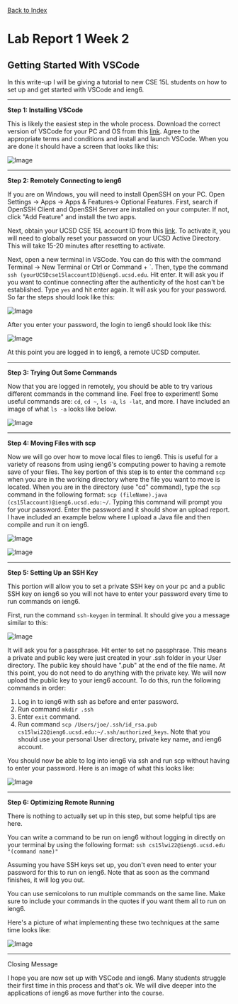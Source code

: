[Back to Index](index.html)

# Lab Report 1 Week 2

## Getting Started With VSCode

In this write-up I will be giving a tutorial to new CSE 15L students on how to set up and get started with VSCode and ieng6.

---

**Step 1: Installing VSCode**

This is likely the easiest step in the whole process. Download the correct version of VSCode for your PC and OS from this [link](https://code.visualstudio.com/download). Agree to the appropriate terms and conditions and install and launch VSCode. When you are done it should have a screen that looks like this:

![Image](Images/VSCode.PNG)

---

**Step 2: Remotely Connecting to ieng6**

If you are on Windows, you will need to install OpenSSH on your PC. Open Settings -> Apps -> Apps & Features-> Optional Features. First, search if OpenSSH Client and OpenSSH Server are installed on your computer. If not, click "Add Feature" and install the two apps. 

Next, obtain your UCSD CSE 15L account ID from this [link](https://sdacs.ucsd.edu/~icc/index.php). To activate it, you will need to globally reset your password on your UCSD Active Directory. This will take 15-20 minutes after resetting to activate.

Next, open a new terminal in VSCode. You can do this with the command Terminal -> New Terminal or Ctrl or Command + `. Then, type the command ```ssh (yourUCSDcse15laccountID)@ieng6.ucsd.edu```. Hit enter. It will ask you if you want to continue connecting after the authenticity of the host can't be established. Type ```yes``` and hit enter again. It will ask you for your password. So far the steps should look like this: 

![Image](/Images/Part3.PNG)

After you enter your password, the login to ieng6 should look like this:

![Image](/Images/Part3Again.PNG)

At this point you are logged in to ieng6, a remote UCSD computer.

---

**Step 3: Trying Out Some Commands**

Now that you are logged in remotely, you should be able to try various different commands in the command line. Feel free to experiment! Some useful commands are: ```cd```, ```cd ~```, ```ls -a```, ```ls -lat```, and more. I have included an image of what ```ls -a``` looks like below.

![Image](/Images/Part4.PNG)

---

**Step 4: Moving Files with scp**

Now we will go over how to move local files to ieng6. This is useful for a variety of reasons from using ieng6's computing power to having a remote save of your files. The key portion of this step is to enter the command ```scp``` when you are in the working directory where the file you want to move is located. When you are in the directory (use "cd" command), type the ```scp``` command in the following format: ```scp (fileName).java (cs15laccount)@ieng6.ucsd.edu:~/```. Typing this command will prompt you for your password. Enter the password and it should show an upload report. I have included an example below where I upload a Java file and then compile and run it on ieng6.

![Image](/Images/Part5-2.PNG)

![Image](/Images/Part5-1.PNG)

---

**Step 5: Setting Up an SSH Key**

This portion will allow you to set a private SSH key on your pc and a public SSH key on ieng6 so you will not have to enter your password every time to run commands on ieng6. 

First, run the command ```ssh-keygen``` in terminal. It should give you a message similar to this:

![Image](/Images/Part6-2.PNG)

It will ask you for a passphrase. Hit enter to set no passphrase. This means a private and public key were just created in your .ssh folder in your User directory. The public key should have ".pub" at the end of the file name. At this point, you do not need to do anything with the private key. We will now upload the public key to your ieng6 account. To do this, run the following commands in order:

1. Log in to ieng6 with ssh as before and enter password.
2. Run command ```mkdir .ssh```
3. Enter ```exit``` command.
4. Run command ```scp /Users/joe/.ssh/id_rsa.pub cs15lwi22@ieng6.ucsd.edu:~/.ssh/authorized_keys```. Note that you should use your personal User directory, private key name, and ieng6 account.

You should now be able to log into ieng6 via ssh and run scp without having to enter your password. Here is an image of what this looks like:

![Image](/Images/Part6-3.PNG)

---

**Step 6: Optimizing Remote Running**

There is nothing to actually set up in this step, but some helpful tips are here.

You can write a command to be run on ieng6 without logging in directly on your terminal by using the following format:
```ssh cs15lwi22@ieng6.ucsd.edu "(command name)"```

Assuming you have SSH keys set up, you don't even need to enter your password for this to run on ieng6. Note that as soon as the command finishes, it will log you out.

You can use semicolons to run multiple commands on the same line. Make sure to include your commands in the quotes if you want them all to run on ieng6.

Here's a picture of what implementing these two techniques at the same time looks like:

![Image](/Images/Part7.PNG)

---

Closing Message

I hope you are now set up with VSCode and ieng6. Many students struggle their first time in this process and that's ok. We will dive deeper into the applications of ieng6 as move further into the course.

